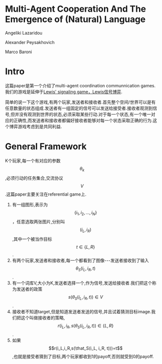 # Multi-Agent Cooperation And The Emergence of (Natural) Language

Angeliki Lazaridou

Alexander Peysakhovich

Marco Baroni

# Intro

这篇paper是第一个介绍了multi-agent coordination communnication games.我们的游戏是延伸于[Lewis' signaling game，Lewis信号博弈](https://en.wikipedia.org/wiki/Lewis_signaling_game).

简单的说一下这个游戏,有两个玩家,发送者和接收者.首先整个空间/世界可以是有任意数量的状态组成.发送者有一组固定的信号可以发送给接受者.接收者观测到信号,但并没有观测到世界的状态,必须采取某些行动.对于每一个状态,有一个唯一对应的正确性,而发送者和接收者都偏好接收者能够对每一个状态采取正确的行为.这个博弈游戏考虑到是共同利益.

# General Framework

K个玩家,每一个有对应的参数$$\theta_k$$,必须行动的任务集合,交流协议$$V$$.这篇paper主要关注在referential game上.

1. 有一组图形,表示为$$\{ i_1, i_2, ..., i_N \}$$，任意选取两张图片,分别叫$$(i_L, i_R)$$,其中一个被当作目标 $$t \in \{L, R\}$$.
2. 有两个玩家,发送者和接收者,每一个都看到了图像---发送者接收到了输入 $$\theta_S(i_L, i_R, t)$$.
3. 有一个词库V,大小为K,发送者选择一个,作为信号,发送给接收者.我们把这个称为发送者的政策 $$s(\theta_S(i_L, i_R, t)) \in V$$.
4. 接收者不知道target,但是知道发送者发送的信号,并且试着猜测目标image.我们把这个叫做接收者的策略,$$r(i_L, i_R, s(\theta_S(i_L, i_R, t)) \in \{ L, R \}$$.
5. 如果$$r(i_L,i_R,s(\that_S(i_L, i_R, t)))=t$$,也就是接受者猜到了目标,两个玩家都收到1的payoff,否则就受到0的payoff.

